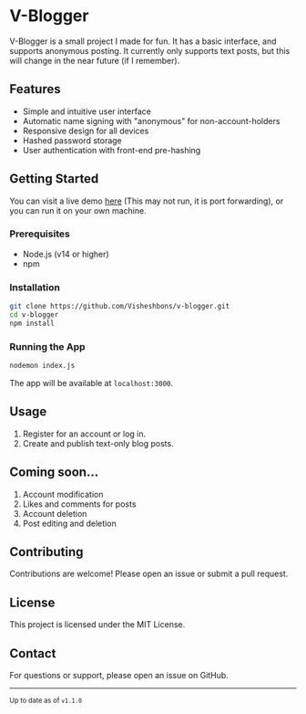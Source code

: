 # V-Blogger

V-Blogger is a small project I made for fun. It has a basic interface, and supports anonymous posting. It currently only supports text posts, but this will change in the near future (if I remember).

## Features

- Simple and intuitive user interface
- Automatic name signing with "anonymous" for non-account-holders
- Responsive design for all devices
- Hashed password storage
- User authentication with front-end pre-hashing

## Getting Started

You can visit a live demo [here](https://jm8jml4b-3000.aue.devtunnels.ms/) (This may not run, it is port forwarding), or you can run it on your own machine.

### Prerequisites

- Node.js (v14 or higher)
- npm

### Installation

```bash
git clone https://github.com/Visheshbons/v-blogger.git
cd v-blogger
npm install
```

### Running the App

```bash
nodemon index.js
```

The app will be available at `localhost:3000`.

## Usage

1. Register for an account or log in.
2. Create and publish text-only blog posts.

## Coming soon...

1. Account modification
2. Likes and comments for posts
3. Account deletion
4. Post editing and deletion

## Contributing

Contributions are welcome! Please open an issue or submit a pull request.

## License

This project is licensed under the MIT License.

## Contact

For questions or support, please open an issue on GitHub.

<hr>

<small>Up to date as of `v1.1.0`</small>